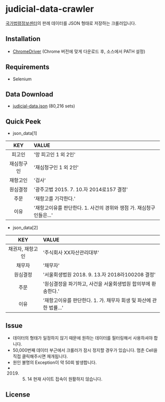 # judicial-data-crawler
[국가법령정보센터](http://www.law.go.kr/precSc.do?tabMenuId=tab67#licPrec206136)의 판례 데이터를 JSON 형태로 저장하는 크롤러입니다.

## Installation
* [ChromeDriver](http://chromedriver.chromium.org/downloads) (Chrome 버전에 맞게 다운로드 후, 소스에서 PATH 설정)

## Requirements
* Selenium

## Data Download
* [judicial-data.json](https://www.dropbox.com/s/q9dhqype3rtn6kl/judicial-data.json?dl=0) (80,216 sets)

## Quick Peek
* json_data[1]  

KEY | VALUE 
:---------:|:------------------------------------------------------------------------------------------------------------
피고인 | '망 피고인 1 외 2인'
재심청구인 | '재심청구인 1 외 2인'
재항고인 | '검사'
원심결정 | '광주고법 2015. 7. 10.자 2014로157 결정'
주문 | '재항고를 기각한다.'
이유 | '재항고이유를 판단한다. 1.  사건의 경위와 쟁점 가.  재심청구인들은...'


* json_data[2]  
  
KEY | VALUE 
:---------:|:------------------------------------------------------------------------------------------------------------
채권자, 재항고인 | '주식회사 XX자산관리대부'
채무자 | '채무자'
원심결정 | '서울회생법원 2018. 9. 13.자 2018라100208 결정'
주문 | '원심결정을 파기하고, 사건을 서울회생법원 합의부에 환송한다.'
이유 | '재항고이유를 판단한다. 1.  가. 채무자 회생 및 파산에 관한 법률...'

## Issue
* 데이터의 형태가 일정하지 않기 때문에 원하는 데이터를 필터링해서 사용하셔야 합니다.
* 50,000번째 데이터 부근에서 크롤러가 잠시 정지할 경우가 있습니다. 멈춘 Cell을 직접 클릭해주시면 재개됩니다.
* 원인 불명의 Exception이 약 50회 발생합니다.
* 2019. 05. 14 현재 사이트 접속이 원활하지 않습니다.
 
## License
